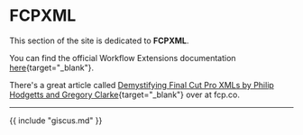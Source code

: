 # FCPXML

This section of the site is dedicated to **FCPXML**.

You can find the official Workflow Extensions documentation [here](https://developer.apple.com/documentation/professional_video_applications/fcpxml_reference?language=objc){target="_blank"}.

There's a great article called [Demystifying Final Cut Pro XMLs by Philip Hodgetts and Gregory Clarke](https://fcp.co/final-cut-pro/tutorials/1912-demystifying-final-cut-pro-xmls-by-philip-hodgetts-and-gregory-clarke){target="_blank"} over at fcp.co.

---

{{ include "giscus.md" }}